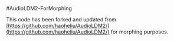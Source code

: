 #AudioLDM2-ForMorphing

This code has been forked and updated from [https://github.com/haoheliu/AudioLDM2/](https://github.com/haoheliu/AudioLDM2/) for morphing purposes. 